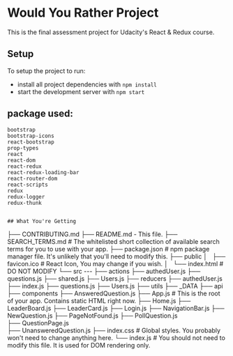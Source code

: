 # Would You Rather Project

This is the final assessment project for Udacity's React & Redux course.

## Setup

To setup the project to run:

* install all project dependencies with `npm install`
* start the development server with `npm start`


## package used:

    bootstrap
    bootstrap-icons
    react-bootstrap
    prop-types
    react
    react-dom
    react-redux
    react-redux-loading-bar
    react-router-dom
    react-scripts
    redux
    redux-logger
    redux-thunk

    
    ## What You're Getting

├── CONTRIBUTING.md
├── README.md - This file.
├── SEARCH_TERMS.md # The whitelisted short collection of available search terms for you to use with your app.
├── package.json # npm package manager file. It's unlikely that you'll need to modify this.
├── public
│   ├── favicon.ico # React Icon, You may change if you wish.
│   └── index.html # DO NOT MODIFY
└── src  ---
    ├── actions
          ├── authedUser.js
          ├── questions.js
          ├── shared.js
          ├── Users.js
    ├── reducers
          ├── authedUser.js
          ├── index.js
          ├── questions.js
          ├── Users.js
    ├── utils
        ├── _DATA 
        ├── api
    ├── components
        ├── AnsweredQuestion.js 
        ├── App.js # This is the root of your app. Contains static HTML right now.
        ├── Home.js 
        ├── LeaderBoard.js 
        ├── LeaderCard.js 
        ├── Login.js 
        ├── NavigationBar.js 
        ├── NewQuestion.js 
        ├── PageNotFound.js 
        ├── PollQuestion.js  
        ├── QuestionPage.js        
        ├── UnansweredQuestion.js 
    ├── index.css # Global styles. You probably won't need to change anything here.
    └── index.js # You should not need to modify this file. It is used for DOM rendering only.
```
